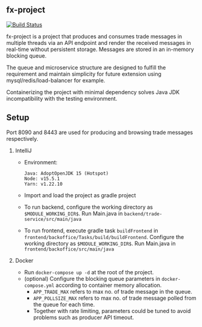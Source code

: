 ## fx-project

[![Build Status](https://github.com/ericccw/fx-project/workflows/build/badge.svg)](https://github.com/ericccw/fx-project/actions)

fx-project is a project that produces and consumes trade messages in multiple threads via an API endpoint and render the received messages in real-time without persistent storage. Messages are stored in an in-memory blocking queue.

The queue and microservice structure are designed to fulfill the requirement and maintain simplicity for future extension using mysql/redis/load-balancer for example.

Containerizing the project with minimal dependency solves Java JDK incompatibility with the testing environment.

## Setup

Port 8090 and 8443 are used for producing and browsing trade messages respectively.

1. IntelliJ

    * Environment:
       ```
       Java: AdoptOpenJDK 15 (Hotspot)
       Node: v15.5.1
       Yarn: v1.22.10
       ```

    * Import and load the project as gradle project
    * To run backend, configure the working directory as `$MODULE_WORKING_DIR$`. Run Main.java in `backend/trade-service/src/main/java`
    * To run frontend, execute gradle task `buildFrontend` in `frontend/backoffice/Tasks/build/buildFrontend`. Configure the working directory as `$MODULE_WORKING_DIR$`. Run Main.java in `frontend/backoffice/src/main/java`


2. Docker
    * Run `docker-compose up -d` at the root of the project.
    * (optional) Configure the blocking queue parameters in `docker-compose.yml` according to container memory allocation.
        * `APP_TRADE_MAX` refers to max no. of trade message in the queue.
        * `APP_POLLSIZE_MAX` refers to max no. of trade message polled from the queue for each time.
        * Together with rate limiting, parameters could be tuned to avoid problems such as producer API timeout.

